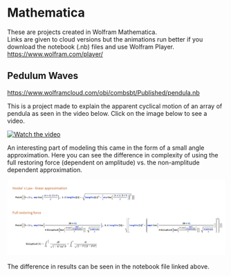 # Mathematica

These are projects created in Wolfram Mathematica.  
Links are given to cloud versions but the animations run better if you download the notebook (.nb) files and use Wolfram Player.
https://www.wolfram.com/player/

## Pedulum Waves
https://www.wolframcloud.com/obj/combsbt/Published/pendula.nb

This is a project made to explain the apparent cyclical motion of an array of pendula as seen in the video below.
Click on the image below to see a video.

[![Watch the video](https://img.youtube.com/vi/yVkdfJ9PkRQ/hqdefault.jpg)](https://youtu.be/yVkdfJ9PkRQ)

An interesting part of modeling this came in the form of a small angle approximation.  Here you can see the difference in complexity of using the full restoring force (dependent on amplitude) vs. the non-amplitude dependent approximation.

<img src="https://github.com/combsbt/Mathematica/blob/main/pendula.png?raw=true">

The difference in results can be seen in the notebook file linked above.
